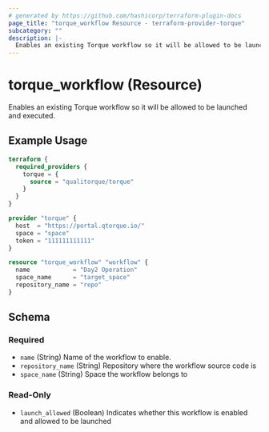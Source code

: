 ```yaml
---
# generated by https://github.com/hashicorp/terraform-plugin-docs
page_title: "torque_workflow Resource - terraform-provider-torque"
subcategory: ""
description: |-
  Enables an existing Torque workflow so it will be allowed to be launched and executed.
---
```


# torque_workflow (Resource)

Enables an existing Torque workflow so it will be allowed to be launched and executed.

## Example Usage

```terraform
terraform {
  required_providers {
    torque = {
      source = "qualitorque/torque"
    }
  }
}

provider "torque" {
  host  = "https://portal.qtorque.io/"
  space = "space"
  token = "111111111111"
}

resource "torque_workflow" "workflow" {
  name            = "Day2 Operation"
  space_name      = "target_space"
  repository_name = "repo"
}
```

<!-- schema generated by tfplugindocs -->
## Schema

### Required

- `name` (String) Name of the workflow to enable.
- `repository_name` (String) Repository where the workflow source code is
- `space_name` (String) Space the workflow belongs to

### Read-Only

- `launch_allowed` (Boolean) Indicates whether this workflow is enabled and allowed to be launched
